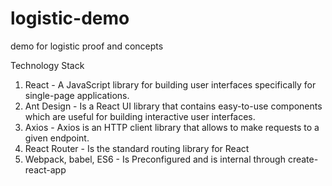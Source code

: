 # logistic-demo

demo for logistic proof and concepts

Technology Stack

1. React - A JavaScript library for building user interfaces specifically for single-page applications.
2. Ant Design - Is a React UI library that contains easy-to-use components which are useful for building interactive user interfaces.
3. Axios - Axios is an HTTP client library that allows to make requests to a given endpoint.
4. React Router - Is the standard routing library for React
5. Webpack, babel, ES6 - Is Preconfigured and is internal through create-react-app
